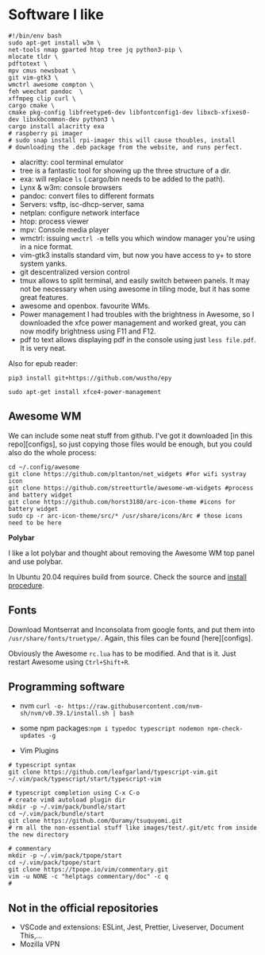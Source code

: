 # Software I like


```
#!/bin/env bash
sudo apt-get install w3m \
net-tools nmap gparted htop tree jq python3-pip \
mlocate tldr \
pdftotext \
mpv cmus newsboat \
git vim-gtk3 \
wmctrl awesome compton \
feh weechat pandoc  \
xffmpeg clip curl \
cargo cmake \
cmake pkg-config libfreetype6-dev libfontconfig1-dev libxcb-xfixes0-dev libxkbcommon-dev python3 \
cargo install alacritty exa
# raspberry pi imager
# sudo snap install rpi-imager this will cause thoubles, install
# downloading the .deb package from the website, and runs perfect.
```

* alacritty: cool terminal emulator
* tree is a fantastic tool for showing up the three structure of a dir.
* exa: will replace `ls` (.cargo/bin needs to be 
added to the path).
* Lynx & w3m: console browsers
* pandoc: convert files to different formats
* Servers: vsftp, isc-dhcp-server, sama
* netplan: configure network interface
* htop: process viewer
* mpv: Console media player
* wmctrl: issuing `wmctrl -m` tells you which window manager you're using in a nice format.
* vim-gtk3 installs standard vim, but now you have access to y+ to store system yanks.
* git descentralized version control
* tmux allows to split terminal, and easily switch between panels. It may not be necessary when using awesome in tiling mode, but it has some great features.
* awesome and openbox. favourite WMs. 
* Power management
I had troubles with the brightness in Awesome, so I downloaded the xfce power management and worked great, you can now modify brightness using F11 and F12. 
* pdf to text allows displaying pdf in the console using just `less file.pdf`. It is very neat.

Also for epub reader:
```
pip3 install git+https://github.com/wustho/epy
```
```
sudo apt-get install xfce4-power-management
```

## Awesome WM
We can include some neat stuff from github. I've got it downloaded [in this repo][configs], so just copying those files would be enough, but you could also do the whole process:

```
cd ~/.config/awesome
git clone https://github.com/pltanton/net_widgets #for wifi systray icon
git clone https://github.com/streetturtle/awesome-wm-widgets #process and battery widget
git clone https://github.com/horst3180/arc-icon-theme #icons for battery widget
sudo cp -r arc-icon-theme/src/* /usr/share/icons/Arc # those icons need to be here
```

**Polybar**

I like a lot polybar and thought about removing the Awesome WM top panel and use polybar.

In Ubuntu 20.04 requires build from source. Check the source and [install procedure](https://github.com/polybar/polybar/wiki/Compiling).


## Fonts
Download Montserrat and Inconsolata from google fonts, and put them into `/usr/share/fonts/truetype/`. Again, this files can be found [here][configs].

Obviously the Awesome `rc.lua` has to be modified.
And that is it. Just restart Awesome  using `Ctrl+Shift+R`.


## Programming software

* nvm `curl -o- https://raw.githubusercontent.com/nvm-sh/nvm/v0.39.1/install.sh | bash`

* some npm packages:`npm i typedoc typescript nodemon npm-check-updates -g`

*  Vim Plugins
```
# typescript syntax
git clone https://github.com/leafgarland/typescript-vim.git ~/.vim/pack/typescript/start/typescript-vim

# typescript completion using C-x C-o
# create vim8 autoload plugin dir
mkdir -p ~/.vim/pack/bundle/start
cd ~/.vim/pack/bundle/start
git clone https://github.com/Quramy/tsuquyomi.git
# rm all the non-essential stuff like images/test/.git/etc from inside the new directory

# commentary
mkdir -p ~/.vim/pack/tpope/start
cd ~/.vim/pack/tpope/start
git clone https://tpope.io/vim/commentary.git
vim -u NONE -c "helptags commentary/doc" -c q
#
```

## Not in the official repositories
* VSCode and extensions: ESLint, Jest, Prettier, Liveserver, Document This,...
* Mozilla VPN

